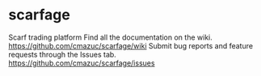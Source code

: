 # scarfage
Scarf trading platform
Find all the documentation on the wiki.
https://github.com/cmazuc/scarfage/wiki
Submit bug reports and feature requests through the Issues tab.
https://github.com/cmazuc/scarfage/issues
